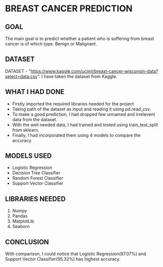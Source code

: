 # BREAST CANCER PREDICTION

## GOAL

The main goal is to predict whether a patient who is suffering from breast cancer is of which type. Benign or Malignant.

## DATASET

DATASET - "https://www.kaggle.com/uciml/breast-cancer-wisconsin-data?select=data.csv". I have taken the dataset from Kaggle.

## WHAT I HAD DONE

- Firstly imported the required libraries needed for the project
- Taking path of the dataset as input and reading it using pd.read_csv.
- To make a good prediction, I had dropped few unnamed and irrelevent data from the dataset. 
- With the well needed data, I had trained and tested using train_test_split from sklearn.
- Finally, I had incorporated them using 4 models to compare the accuracy.

## MODELS USED

- Logistic Regression
- Decision Tree Classifier
- Random Forest Classifier
- Support Vector Classifier

## LIBRARIES NEEDED

1. Numpy
2. Pandas
3. MatplotLib
4. Seaborn

## CONCLUSION

With comparison, I could notice that Logistic Regression(97.07%) and Support Vector Classifier(95.32%) has highest accuracy.
